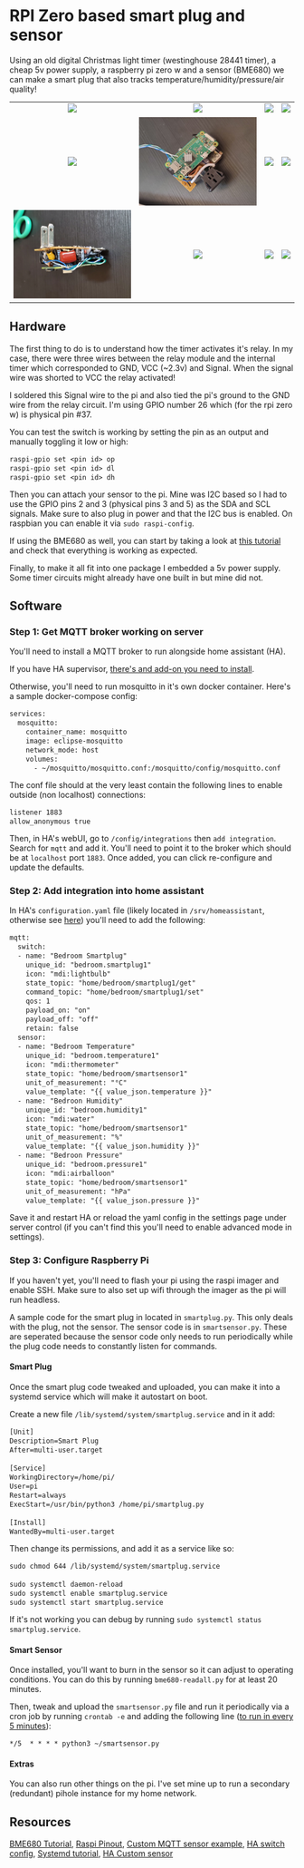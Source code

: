 # RPI Zero based smart plug and sensor

Using an old digital Christmas light timer (westinghouse 28441 timer), a cheap 5v power supply, a raspberry pi zero w and a sensor (BME680) we can make a smart plug that also tracks temperature/humidity/pressure/air quality!

| | | | |
|:-------------------------:|:-------------------------:|:-------------------------:|:-------------------------:|
|![](assets/20220323_173458.jpg)|![](assets/20220323_173513.jpg)|![](assets/20220323_175943.jpg)|![](assets/20220323_181459.jpg)|
|![](assets/20220323_191031.jpg)|![](assets/20220324_102050.jpg)|![](assets/20220324_102127.jpg)|![](assets/20220324_102954.jpg)|
|![](assets/20220324_103007.jpg)|![](assets/20220324_103014.jpg)|![](assets/20220327_193732.jpg)|![](assets/20220328_114013.jpg)|

## Hardware

The first thing to do is to understand how the timer activates it's relay. In my case, there were three wires between the relay module and the internal timer which corresponded to GND, VCC (~2.3v) and Signal. When the signal wire was shorted to VCC the relay activated! 

I soldered this Signal wire to the pi and also tied the pi's ground to the GND wire from the relay circuit. I'm using GPIO number 26 which (for the rpi zero w) is physical pin #37.

You can test the switch is working by setting the pin as an output and manually toggling it low or high:
```
raspi-gpio set <pin id> op
raspi-gpio set <pin id> dl
raspi-gpio set <pin id> dh 
```

Then you can attach your sensor to the pi. Mine was I2C based so I had to use the GPIO pins 2 and 3 (physical pins 3 and 5) as the SDA and SCL signals. Make sure to also plug in power and that the I2C bus is enabled. On raspbian you can enable it via `sudo raspi-config`.

If using the BME680 as well, you can start by taking a look at [this tutorial](https://learn.pimoroni.com/article/getting-started-with-bme680-breakout) and check that everything is working as expected.

Finally, to make it all fit into one package I embedded a 5v power supply. Some timer circuits might already have one built in but mine did not.


## Software

### Step 1: Get MQTT broker working on server

You'll need to install a MQTT broker to run alongside home assistant (HA). 

If you have HA supervisor, [there's and add-on you need to install](https://www.home-assistant.io/docs/mqtt/broker/).

Otherwise, you'll need to run mosquitto in it's own docker container. Here's a sample docker-compose config:
```
services:
  mosquitto:
    container_name: mosquitto
    image: eclipse-mosquitto
    network_mode: host
    volumes:
      - ~/mosquitto/mosquitto.conf:/mosquitto/config/mosquitto.conf
```

The conf file should at the very least contain the following lines to enable outside (non localhost) connections:

```
listener 1883
allow_anonymous true
```

Then, in HA's webUI, go to `/config/integrations` then `add integration`. Search for `mqtt` and add it. You'll need to point it to the broker which should be at `localhost` port `1883`. Once added, you can click re-configure and update the defaults.

### Step 2: Add integration into home assistant

In HA's `configuration.yaml` file (likely located in `/srv/homeassistant`, otherwise see [here](https://www.home-assistant.io/docs/configuration/)) you'll need to add the following:

```
mqtt:
  switch:
  - name: "Bedroom Smartplug"
    unique_id: "bedroom.smartplug1"
    icon: "mdi:lightbulb"
    state_topic: "home/bedroom/smartplug1/get"
    command_topic: "home/bedroom/smartplug1/set"
    qos: 1
    payload_on: "on" 
    payload_off: "off" 
    retain: false
  sensor:
  - name: "Bedroom Temperature"
    unique_id: "bedroom.temperature1"
    icon: "mdi:thermometer"
    state_topic: "home/bedroom/smartsensor1"
    unit_of_measurement: "°C"
    value_template: "{{ value_json.temperature }}"
  - name: "Bedroon Humidity"
    unique_id: "bedroom.humidity1"
    icon: "mdi:water"
    state_topic: "home/bedroom/smartsensor1"
    unit_of_measurement: "%"
    value_template: "{{ value_json.humidity }}"
  - name: "Bedroon Pressure"
    unique_id: "bedroom.pressure1"
    icon: "mdi:airballoon"
    state_topic: "home/bedroom/smartsensor1"
    unit_of_measurement: "hPa"
    value_template: "{{ value_json.pressure }}"
```
Save it and restart HA or reload the yaml config in the settings page under server control (if you can't find this you'll need to enable advanced mode in settings).

### Step 3: Configure Raspberry Pi

If you haven't yet, you'll need to flash your pi using the raspi imager and enable SSH. Make sure to also set up wifi through the imager as the pi will run headless.

A sample code for the smart plug in located in `smartplug.py`. This only deals with the plug, not the sensor. The sensor code is in `smartsensor.py`. These are seperated because the sensor code only needs to run periodically while the plug code needs to constantly listen for commands. 

#### Smart Plug

Once the smart plug code tweaked and uploaded, you can make it into a systemd service which will make it autostart on boot.

Create a new file `/lib/systemd/system/smartplug.service` and in it add:

```
[Unit]
Description=Smart Plug
After=multi-user.target

[Service]
WorkingDirectory=/home/pi/
User=pi
Restart=always
ExecStart=/usr/bin/python3 /home/pi/smartplug.py

[Install]
WantedBy=multi-user.target
```

Then change its permissions, and add it as a service like so:

```
sudo chmod 644 /lib/systemd/system/smartplug.service

sudo systemctl daemon-reload
sudo systemctl enable smartplug.service
sudo systemctl start smartplug.service
```

If it's not working you can debug by running `sudo systemctl status smartplug.service`.


#### Smart Sensor

Once installed, you'll want to burn in the sensor so it can adjust to operating conditions. You can do this by running `bme680-readall.py` for at least 20 minutes.

Then, tweak and upload the `smartsensor.py` file and run it periodically via a cron job by running `crontab -e` and adding the following line ([to run in every 5 minutes](https://crontab.guru/every-5-minutes)):

```
*/5  * * * * python3 ~/smartsensor.py
```

#### Extras

You can also run other things on the pi. I've set mine up to run a secondary (redundant) pihole instance for my home network. 

## Resources

[BME680 Tutorial](https://learn.pimoroni.com/article/getting-started-with-bme680-breakout), [Raspi Pinout](https://pinout.xyz/#), [Custom MQTT sensor example](https://selfhostedhome.com/creating-a-diy-home-assistant-switch-using-micropython/), [HA switch config](https://roelofjanelsinga.com/articles/how-to-create-switch-dashboard-home-assistant/), [Systemd tutorial](https://tecadmin.net/run-shell-script-as-systemd-service/), [HA Custom sensor](https://sandervankasteel.nl/hardware/home%20assistant/philips%20hue/2019/07/13/homeassistant-mqtt-am2302.html)
